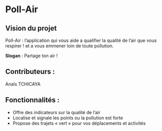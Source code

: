# Poll-Air

## Vision du projet

Poll-Air : l’application qui vous aide a qualifier la qualité de l’air que vous respirer ! et a vous emmener loin de toute pollution.
 
**Slogan** : Partage ton air !  

## Contributeurs :
Anaïs TCHICAYA

## Fonctionnalités :  

- Offre des indicateurs sur la qualité de l’air 
- Localise et signale les points ou la pollution est forte 
- Propose des trajets « vert » pour vos déplacements et activités 